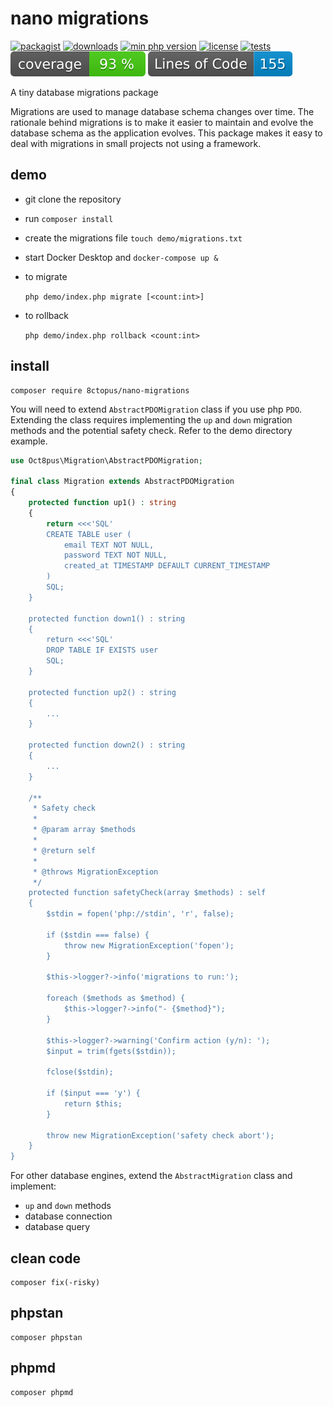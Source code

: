 # nano migrations

[![packagist](https://poser.pugx.org/8ctopus/nano-migrations/v)](https://packagist.org/packages/8ctopus/nano-migrations)
[![downloads](https://poser.pugx.org/8ctopus/nano-migrations/downloads)](https://packagist.org/packages/8ctopus/nano-migrations)
[![min php version](https://poser.pugx.org/8ctopus/nano-migrations/require/php)](https://packagist.org/packages/8ctopus/nano-migrations)
[![license](https://poser.pugx.org/8ctopus/nano-migrations/license)](https://packagist.org/packages/8ctopus/nano-migrations)
[![tests](https://github.com/8ctopus/nano-migrations/actions/workflows/tests.yml/badge.svg)](https://github.com/8ctopus/nano-migrations/actions/workflows/tests.yml)
![code coverage badge](https://raw.githubusercontent.com/8ctopus/nano-migrations/image-data/coverage.svg)
![lines of code](https://raw.githubusercontent.com/8ctopus/nano-migrations/image-data/lines.svg)

A tiny database migrations package

Migrations are used to manage database schema changes over time. The rationale behind migrations is to make it easier to maintain and evolve the database schema as the application evolves. This package makes it easy to deal with migrations in small projects not using a framework.

## demo

- git clone the repository
- run `composer install`
- create the migrations file `touch demo/migrations.txt`
- start Docker Desktop and `docker-compose up &`
- to migrate

    `php demo/index.php migrate [<count:int>]`

- to rollback

    `php demo/index.php rollback <count:int>`

## install

    composer require 8ctopus/nano-migrations

You will need to extend `AbstractPDOMigration` class if you use php `PDO`. Extending the class requires implementing the `up` and `down` migration methods and the potential safety check. Refer to the demo directory example.

```php
use Oct8pus\Migration\AbstractPDOMigration;

final class Migration extends AbstractPDOMigration
{
    protected function up1() : string
    {
        return <<<'SQL'
        CREATE TABLE user (
            email TEXT NOT NULL,
            password TEXT NOT NULL,
            created_at TIMESTAMP DEFAULT CURRENT_TIMESTAMP
        )
        SQL;
    }

    protected function down1() : string
    {
        return <<<'SQL'
        DROP TABLE IF EXISTS user
        SQL;
    }

    protected function up2() : string
    {
        ...
    }

    protected function down2() : string
    {
        ...
    }

    /**
     * Safety check
     *
     * @param array $methods
     *
     * @return self
     *
     * @throws MigrationException
     */
    protected function safetyCheck(array $methods) : self
    {
        $stdin = fopen('php://stdin', 'r', false);

        if ($stdin === false) {
            throw new MigrationException('fopen');
        }

        $this->logger?->info('migrations to run:');

        foreach ($methods as $method) {
            $this->logger?->info("- {$method}");
        }

        $this->logger?->warning('Confirm action (y/n): ');
        $input = trim(fgets($stdin));

        fclose($stdin);

        if ($input === 'y') {
            return $this;
        }

        throw new MigrationException('safety check abort');
    }
}
```

For other database engines, extend the `AbstractMigration` class and implement:

- `up` and `down` methods
- database connection
- database query

## clean code

    composer fix(-risky)

## phpstan

    composer phpstan

## phpmd

    composer phpmd
